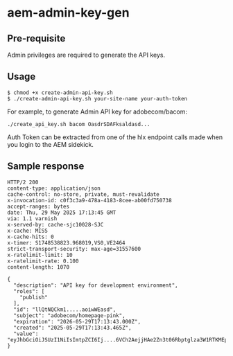 # aem-admin-key-gen

## Pre-requisite
Admin privileges are required to generate the API keys.

## Usage

```
$ chmod +x create-admin-api-key.sh
$ ./create-admin-api-key.sh your-site-name your-auth-token
```

For example, to generate Admin API key for adobecom/bacom:
```
./create_api_key.sh bacom OasdrSDAFksaldasd...
```

Auth Token can be extracted from one of the hlx endpoint calls made when you login to the AEM sidekick.

## Sample response

```
HTTP/2 200 
content-type: application/json
cache-control: no-store, private, must-revalidate
x-invocation-id: c0f3c3a9-478a-4183-8cee-ab00fd750738
accept-ranges: bytes
date: Thu, 29 May 2025 17:13:45 GMT
via: 1.1 varnish
x-served-by: cache-sjc10028-SJC
x-cache: MISS
x-cache-hits: 0
x-timer: S1748538823.968019,VS0,VE2464
strict-transport-security: max-age=31557600
x-ratelimit-limit: 10
x-ratelimit-rate: 0.100
content-length: 1070

{
  "description": "API key for development environment",
  "roles": [
    "publish"
  ],
  "id": "llQtNQCkm1.....aoiwWEasd",
  "subject": "adobecom/homepage-pink",
  "expiration": "2026-05-29T17:13:43.000Z",
  "created": "2025-05-29T17:13:43.465Z",
  "value": "eyJhbGciOiJSUzI1NiIsImtpZCI6Ij....6VCh2AejjHAe2Zn3t06Rbptglza3W1RTKMEpCi2fRXMHfmFAPafCIq5WGag"
}
```
